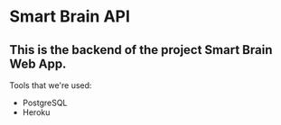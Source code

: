 # Smart Brain API

<h2>This is the backend of the project Smart Brain Web App.</h2>

Tools that we're used:
<ul>
   <li>PostgreSQL
   <li>Heroku
</ul>
